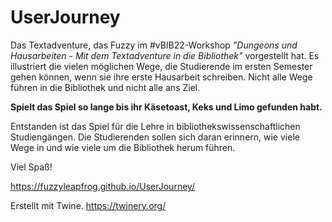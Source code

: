 # UserJourney

Das Textadventure, das Fuzzy im #vBIB22-Workshop *"Dungeons und Hausarbeiten - Mit dem Textadventure in die Bibliothek"* vorgestellt hat. Es illustriert die vielen möglichen Wege, die Studierende im ersten Semester gehen können, wenn sie ihre erste Hausarbeit schreiben. Nicht alle Wege führen in die Bibliothek und nicht alle ans Ziel.

**Spielt das Spiel so lange bis ihr Käsetoast, Keks und Limo gefunden habt.**

Entstanden ist das Spiel für die Lehre in bibliothekswissenschaftlichen Studiengängen. Die Studierenden sollen sich daran erinnern, wie viele Wege in und wie viele um die Bibliothek herum führen.

Viel Spaß!

https://fuzzyleapfrog.github.io/UserJourney/

Erstellt mit Twine.
https://twinery.org/
